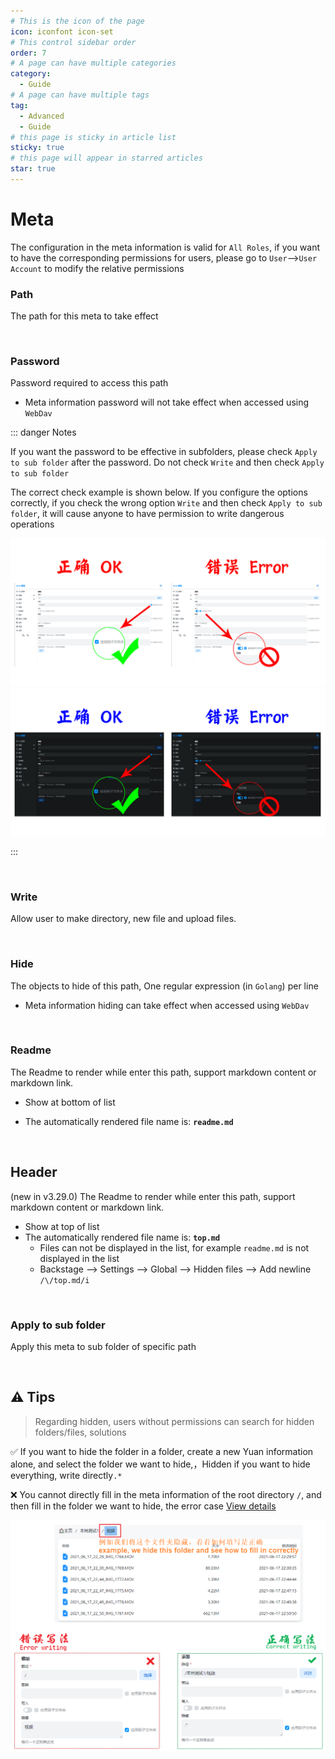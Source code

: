 ```yaml
---
# This is the icon of the page
icon: iconfont icon-set
# This control sidebar order
order: 7
# A page can have multiple categories
category:
  - Guide
# A page can have multiple tags
tag:
  - Advanced
  - Guide
# this page is sticky in article list
sticky: true
# this page will appear in starred articles
star: true
---
```


# Meta
The configuration in the meta information is valid for `All Roles`, if you want to have the corresponding permissions for users, please go to `User`-->`User Account` to modify the relative permissions

### **Path**

The path for this meta to take effect

<br/>



### **Password**
Password required to access this path

- Meta information password will not take effect when accessed using `WebDav`

::: danger Notes

If you want the password to be effective in subfolders, please check `Apply to sub folder` after the password. Do not check `Write` and then check `Apply to sub folder`

The correct check example is shown below. If you configure the options correctly, if you check the wrong option `Write` and then check `Apply to sub folder`, it will cause anyone to have permission to write dangerous operations

![](/img/advanced/meta/password_b.png#light)
![](/img/advanced/meta/password_h.png#dark)

:::

<br/>



### **Write**
Allow user to make directory, new file and upload files.

<br/>



### **Hide**
The objects to hide of this path, One regular expression (in `Golang`) per line

- Meta information hiding can take effect when accessed using `WebDav`

<br/>



### **Readme**
The Readme to render while enter this path, support markdown content or markdown link.

- Show at bottom of list

- The automatically rendered file name is: **`readme.md`**

<br/>



## **Header**

(new in v3.29.0) The Readme to render while enter this path, support markdown content or markdown link.

- Show at top of list
- The automatically rendered file name is: **`top.md`**
  - Files can not be displayed in the list, for example `readme.md` is not displayed in the list
  - Backstage --> Settings --> Global --> Hidden files --> Add newline `/\/top.md/i`

<br/>



### **Apply to sub folder**
Apply this meta to sub folder of specific path

<br/>





## :warning: Tips

> Regarding hidden, users without permissions can search for hidden folders/files, solutions

:white_check_mark: If you want to hide the folder in a folder, create a new Yuan information alone, and select the folder we want to hide,，Hidden if you want to hide everything, write directly`.*`

:x: You cannot directly fill in the meta information of the root directory `/`, and then fill in the folder we want to hide, the error case [View details](https://github.com/AlliotTech/openalist/issues/4494)

![](/img/advanced/hide-tips.png)
